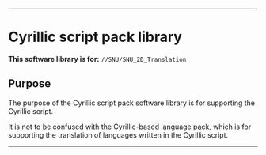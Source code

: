 
***

# Cyrillic script pack library

**This software library is for:** `//SNU/SNU_2D_Translation`

## Purpose

The purpose of the Cyrillic script pack software library is for supporting the Cyrillic script.

It is not to be confused with the Cyrillic-based language pack, which is for supporting the translation of languages written in the Cyrillic script.

***

